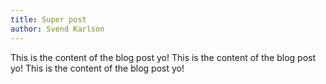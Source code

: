 ```yaml
---
title: Super post
author: Svend Karlson
---
```

This is the content of the blog post yo!  This is the content of the blog post yo!  This is the content of the blog post yo!
